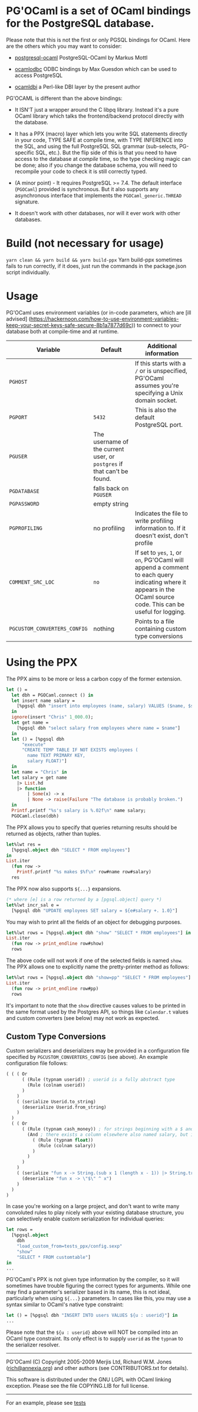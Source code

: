 # PG'OCaml is a set of OCaml bindings for the PostgreSQL database.

Please note that this is not the first or only PGSQL bindings for
OCaml. Here are the others which you may want to consider:

* [postgresql-ocaml](https://mmottl.github.io/postgresql-ocaml/)
PostgreSQL-OCaml by Markus Mottl

* [ocamlodbc](http://home.gna.org/ocamlodbc/)
ODBC bindings by Max Guesdon which can be used to access PostgreSQL

* [ocamldbi](http://download.savannah.nongnu.org/releases/modcaml/) a Perl-like
DBI layer by the present author

PG'OCAML is different than the above bindings:

* It ISN'T just a wrapper around the C libpq library.  Instead it's a pure
OCaml library which talks the frontend/backend protocol directly with the
database.

* It has a PPX (macro) layer which lets you write SQL statements directly in your
code, TYPE SAFE at compile time, with TYPE INFERENCE into the SQL, and using
the full PostgreSQL SQL grammar (sub-selects, PG-specific SQL, etc.).  But
the flip side of this is that you need to have access to the database at
_compile_ time, so the type checking magic can be done; also if you change
the database schema, you will need to recompile your code to check it is
still correctly typed.

* (A minor point) - It requires PostgreSQL >= 7.4. The default interface
(`PGOCaml`) provided is synchronous. But it also supports any asynchronous
interface that implements the `PGOCaml_generic.THREAD` signature.

* It doesn't work with other databases, nor will it ever work with other
databases.

# Build (not necessary for usage)
```yarn clean && yarn build && yarn build-ppx```
Yarn build-ppx sometimes fails to run correctly, if it does, just run the commands in the package.json script individually.
# Usage

PG'OCaml uses environment variables (or in-code parameters, which are [ill advised]
(https://hackernoon.com/how-to-use-environment-variables-keep-your-secret-keys-safe-secure-8b1a7877d69c))
to connect to your database both at compile-time and at runtime.

| Variable      | Default       | Additional information |
| ------------- | ------------- | ---------------------- |
| `PGHOST`      | | If this starts with a `/` or is unspecified, PG'OCaml assumes you're specifying a Unix domain socket. |
| `PGPORT`      | `5432`        | This is also the default PostgreSQL port. |
| `PGUSER`      | The username of the current user, or `postgres` if that can't be found. | |
| `PGDATABASE`  | falls back on `PGUSER` | |
| `PGPASSWORD`  | empty string  | |
| `PGPROFILING` | no profiling  | Indicates the file to write profiling information to. If it doesn't exist, don't profile |
| `COMMENT_SRC_LOC` | `no`      | If set to `yes`, `1`, or `on`, PG'OCaml will append a comment to each query indicating where it appears in the OCaml source code. This can be useful for logging. |
| `PGCUSTOM_CONVERTERS_CONFIG` | nothing | Points to a file containing custom type conversions |

# Using the PPX

The PPX aims to be more or less a carbon copy of the former extension.

```ocaml
let () =
  let dbh = PGOCaml.connect () in
  let insert name salary =
    [%pgsql dbh "insert into employees (name, salary) VALUES ($name, $salary)"]
  in
  ignore(insert "Chris" 1_000.0);
  let get name =
    [%pgsql dbh "select salary from employees where name = $name"]
  in
  let () = [%pgsql dbh
      "execute"
      "CREATE TEMP TABLE IF NOT EXISTS employees (
        name TEXT PRIMARY KEY,
        salary FLOAT)"]
  in
  let name = "Chris" in
  let salary = get name
    |> List.hd
    |> function
        | Some(x) -> x
        | None -> raise(Failure "The database is probably broken.")
  in
  Printf.printf "%s's salary is %.02f\n" name salary;
  PGOCaml.close(dbh)
```

The PPX allows you to specify that queries returning results should be returned as
objects, rather than tuples.

```ocaml
let%lwt res =
  [%pgsql.object dbh "SELECT * FROM employees"]
in
List.iter
  (fun row ->
    Printf.printf "%s makes $%f\n" row#name row#salary)
  res
```

The PPX now also supports `${...}` expansions.

```ocaml
(* where [e] is a row returned by a [pgsql.object] query *)
let%lwt incr_sal e =
  [%pgsql dbh "UPDATE employees SET salary = ${e#salary +. 1.0}"]
```

You may wish to print all the fields of an object for debugging purposes.

```ocaml
let%lwt rows = [%pgsql.object dbh "show" "SELECT * FROM employees"] in
List.iter
  (fun row -> print_endline row#show)
  rows
```

The above code will not work if one of the selected fields is named `show`. The
PPX allows one to explicitly name the pretty-printer method as follows:

```ocaml
let%lwt rows = [%pgsql.object dbh "show=pp" "SELECT * FROM employees"] in
List.iter
  (fun row -> print_endline row#pp)
  rows
```

It's important to note that the `show` directive causes values to be printed in
the same format used by the Postgres API, so things like `Calendar.t` values and
custom converters (see below) may not work as expected.

## Custom Type Conversions

Custom serializers and deserializers may be provided in a configuration file
specified by `PGCUSTOM_CONVERTERS_CONFIG` (see above). An example configuration
file follows:

```lisp
( ( ( Or
      ( (Rule (typnam userid)) ; userid is a fully abstract type
        (Rule (colnam userid))
      )
    )
    ( (serialize Userid.to_string)
      (deserialize Userid.from_string)
    )
  )
  ( ( Or
      ( (Rule (typnam cash_money)) ; for strings beginning with a $ and possibly needing to be trimmed
        (And ; there exists a column elsewhere also named salary, but it has a different type
          ( (Rule (typnam float))
            (Rule (colnam salary))
          )
        )
      )
    )
    ( (serialize "fun x -> String.(sub x 1 (length x - 1)) |> String.trim")
      (deserialize "fun x -> \"$\" ^ x")
    )
  )
)
```

In case you're working on a large project, and don't want to write many
convoluted rules to play nicely with your existing database structure, you can
selectively enable custom serialization for individual queries:

```ocaml
let rows =
  [%pgsql.object
    dbh
    "load_custom_from=tests_ppx/config.sexp"
    "show"
    "SELECT * FROM customtable"]
in
...
```

PG'OCaml's PPX is not given type information by the compiler, so it will
sometimes have trouble figuring the correct types for arguments. While one may
find a parameter's serializer based in its name, this is not ideal,
particularly when using `${...}` parameters. In cases like this, you may use a
syntax similar to OCaml's native type constraint:

```ocaml
let () = [%pgsql dbh "INSERT INTO users VALUES ${u : userid}"] in
...
```

Please note that the `${u : userid}` above will NOT be compiled into an OCaml
type constraint. Its only effect is to supply `userid` as the `typnam` to the
serializer resolver.

----------------------------------------------------------------------

PG'OCaml (C) Copyright 2005-2009 Merjis Ltd, Richard W.M. Jones (rich@annexia.org)
and other authors (see CONTRIBUTORS.txt for details).

This software is distributed under the GNU LGPL with OCaml linking
exception.  Please see the file COPYING.LIB for full license.

----------------------------------------------------------------------

For an example, please see [tests](https://github.com/darioteixeira/pgocaml/blob/master/tests/test_pgocaml_highlevel.ml)
